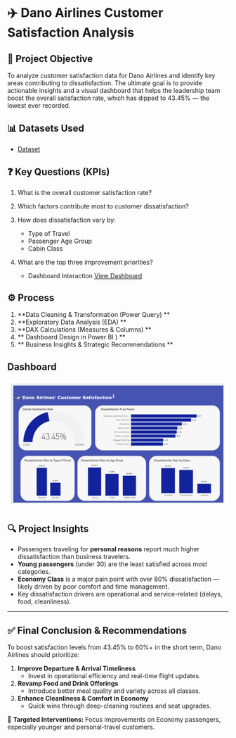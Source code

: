 # ✈️ Dano Airlines Customer Satisfaction Analysis

## 📌 Project Objective
To analyze customer satisfaction data for Dano Airlines and identify key areas contributing to dissatisfaction. The ultimate goal is to provide actionable insights and a visual dashboard that helps the leadership team boost the overall satisfaction rate, which has dipped to 43.45% — the lowest ever recorded.

## 📊 Datasets Used
- <a href="https://github.com/Ihechil/Dano-Airlines-Customer-Satisfaction-Analysis/blob/main/Dano%20Airline%20data.xlsx">Dataset</a>

## ❓ Key Questions (KPIs)
1. What is the overall customer satisfaction rate?
2. Which factors contribute most to customer dissatisfaction?
3. How does dissatisfaction vary by:
   - Type of Travel
   - Passenger Age Group
   - Cabin Class
4. What are the top three improvement priorities?

   - Dashboard Interaction <a href="https://github.com/Ihechil/Dano-Airlines-Customer-Satisfaction-Analysis/blob/main/DANO_AIRLINE_DASHBOARD.jpg">View Dashboard</a>

## ⚙️ Process
1. **Data Cleaning & Transformation (Power Query)   **
2. **Exploratory Data Analysis (EDA)  **
3. **DAX Calculations (Measures & Columns)  **
4. ** Dashboard Design in Power BI  )   **
5. ** Business Insights & Strategic Recommendations  **


##  Dashboard

![](https://github.com/Ihechil/Dano-Airlines-Customer-Satisfaction-Analysis/blob/main/DANO_AIRLINE_DASHBOARD.jpg)

## 🔍 Project Insights
- Passengers traveling for **personal reasons** report much higher dissatisfaction than business travelers.
- **Young passengers** (under 30) are the least satisfied across most categories.
- **Economy Class** is a major pain point with over 80% dissatisfaction — likely driven by poor comfort and time management.
- Key dissatisfaction drivers are operational and service-related (delays, food, cleanliness).

---

## ✅ Final Conclusion & Recommendations
To boost satisfaction levels from 43.45% to 60%+ in the short term, Dano Airlines should prioritize:

1. **Improve Departure & Arrival Timeliness**
   - Invest in operational efficiency and real-time flight updates.
2. **Revamp Food and Drink Offerings**
   - Introduce better meal quality and variety across all classes.
3. **Enhance Cleanliness & Comfort in Economy**
   - Quick wins through deep-cleaning routines and seat upgrades.

🎯 **Targeted Interventions:** Focus improvements on Economy passengers, especially younger and personal-travel customers.


